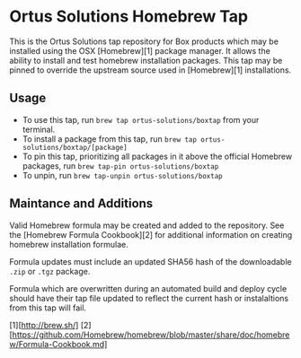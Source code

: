 Ortus Solutions Homebrew Tap
============================

This is the Ortus Solutions tap repository for Box products which may be installed using the OSX [Homebrew][1] package manager.  It allows the ability to install and test homebrew installation packages.  This tap may be pinned to override the upstream source used in [Homebrew][1] installations.

Usage
-----

- To use this tap, run `brew tap ortus-solutions/boxtap` from your terminal.
- To install a package from this tap, run `brew tap ortus-solutions/boxtap/[package]`
- To pin this tap, prioritizing all packages in it above the official Homebrew packages, run `brew tap-pin ortus-solutions/boxtap`
- To unpin, run `brew tap-unpin ortus-solutions/boxtap`


Maintance and Additions
----------------------

Valid Homebrew formula may be created and added to the repository.  See the [Homebrew Formula Cookbook][2] for additional information on creating homebrew installation formulae.

Formula updates must include an updated SHA56 hash of the downloadable `.zip` or `.tgz` package.  

Formula which are overwritten during an automated build and deploy cycle should have their tap file updated to reflect the current hash or instalaltions from this tap will fail.


[1][http://brew.sh/]
[2][https://github.com/Homebrew/homebrew/blob/master/share/doc/homebrew/Formula-Cookbook.md]
